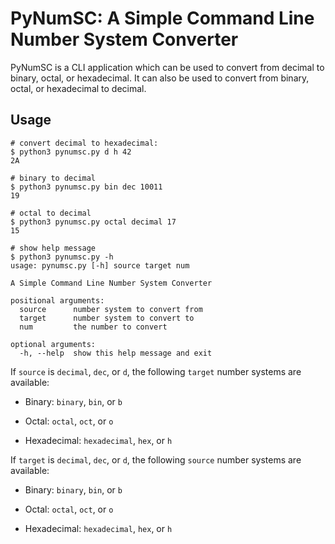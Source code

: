 # PyNumSC: A Simple Command Line Number System Converter

PyNumSC is a CLI application which can be used to convert from decimal to binary, octal, or hexadecimal. It can also be used to convert from binary, octal, or hexadecimal
to decimal.

## Usage

```shell
# convert decimal to hexadecimal:
$ python3 pynumsc.py d h 42
2A

# binary to decimal
$ python3 pynumsc.py bin dec 10011
19

# octal to decimal
$ python3 pynumsc.py octal decimal 17
15

# show help message
$ python3 pynumsc.py -h
usage: pynumsc.py [-h] source target num

A Simple Command Line Number System Converter

positional arguments:
  source      number system to convert from
  target      number system to convert to
  num         the number to convert

optional arguments:
  -h, --help  show this help message and exit
```

If `source` is `decimal`, `dec`, or `d`, the following `target` number systems are available:

- Binary: `binary`, `bin`, or `b`

- Octal: `octal`, `oct`, or `o`

- Hexadecimal: `hexadecimal`, `hex`, or `h`

If `target` is `decimal`, `dec`, or `d`, the following `source` number systems are available:

- Binary: `binary`, `bin`, or `b`

- Octal: `octal`, `oct`, or `o`

- Hexadecimal: `hexadecimal`, `hex`, or `h`
